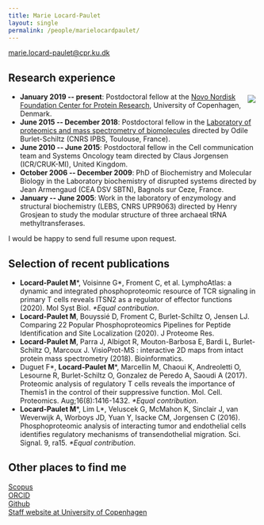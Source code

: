 ```yaml
---
title: Marie Locard-Paulet
layout: single
permalink: /people/marielocardpaulet/
---
```


<marie.locard-paulet@cpr.ku.dk>

<!--- ![Photo of Marie Locard-Paulet](people_marielocardpaulet.jpg) -->

## Research experience

<img style="float: right; margin: 5px;" src="https://jensenlab.org/_pages/people_marielocardpaulet.jpg" /> 

- **January 2019 -- present**: 
Postdoctoral fellow at the [Novo Nordisk Foundation Center for Protein Research](http://www.cpr.ku.dk/), University of Copenhagen, Denmark.
- **June 2015 -- December 2018**: 
Postdoctoral fellow in the [Laboratory of proteomics and mass spectrometry of biomolecules](http://www.ipbs.fr/proteomics-and-mass-spectrometry-biomolecules) directed by Odile Burlet-Schiltz (CNRS IPBS, Toulouse, France).
- **June 2010 -- June 2015**: 
Postdoctoral fellow in the Cell communication team and Systems Oncology team directed by Claus Jorgensen (ICR/CRUK-MI), United Kingdom. 
- **October 2006 -- December 2009**: 
PhD of Biochemistry and Molecular Biology in the Laboratory biochemistry of disrupted systems directed by Jean Armengaud (CEA DSV SBTN), Bagnols sur Ceze, France.
- **January -- June 2005**: 
Work in the laboratory of enzymology and structural biochemistry (LEBS, CNRS UPR9063) directed by Henry Grosjean to study the modular structure of three archaeal tRNA methyltransferases. 

I would be happy to send full resume upon request.

## Selection of recent publications
- **Locard-Paulet M**\*, Voisinne G\*, Froment C, et al. LymphoAtlas: a dynamic and integrated phosphoproteomic resource of TCR signaling in primary T cells reveals ITSN2 as a regulator of effector functions (2020). Mol Syst Biol. *\*Equal contribution*.
- **Locard-Paulet M**, Bouyssié D, Froment C, Burlet-Schiltz O, Jensen LJ. Comparing 22 Popular Phosphoproteomics Pipelines for Peptide Identification and Site Localization (2020). J Proteome Res.
- **Locard-Paulet M**, Parra J, Albigot R, Mouton-Barbosa E, Bardi L, Burlet-Schiltz O, Marcoux J. VisioProt-MS : interactive 2D maps from intact protein mass spectrometry (2018). Bioinformatics.
- Duguet F\*, **Locard-Paulet M**\*, Marcellin M, Chaoui K, Andreoletti O, Lesourne R, Burlet-Schiltz O, Gonzalez de Peredo A, Saoudi A (2017). Proteomic analysis of regulatory T cells reveals the importance of Themis1 in the control of their suppressive function. Mol. Cell. Proteomics. Aug;16(8):1416-1432. *\*Equal contribution*.
- **Locard-Paulet M**\*, Lim L\*, Veluscek G, McMahon K, Sinclair J, van Weverwijk A, Worboys JD, Yuan Y, Isacke CM, Jorgensen C (2016). Phosphoproteomic analysis of interacting tumor and endothelial cells identifies regulatory mechanisms of transendothelial migration. Sci. Signal. 9, ra15. *\*Equal contribution*.

## Other places to find me

[Scopus](https://www.scopus.com/authid/detail.uri?authorId=55315119400) \
[ORCID](http://orcid.org/0000-0003-2879-9224)  \
[Github](https://github.com/mlocardpaulet)  \
[Staff website at University of Copenhagen](https://www.cpr.ku.dk/staff/jensen-group/?pure=en/persons/638890)
